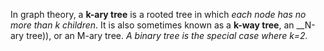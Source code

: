 In graph theory, a __k-ary tree__ is a rooted tree in which _each node has no more than k children_. It is also sometimes known as a __k-way tree__, an __N-ary tree)), or an M-ary tree. _A binary tree is the special case where k=2._

